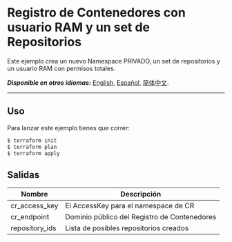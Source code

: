 # Registro de Contenedores con usuario RAM y un set de Repositorios
Este ejemplo crea un nuevo Namespace PRIVADO, un set de repositorios y un usuario RAM con permisos totales.

***Disponible en otros idiomas:*** [English](https://github.com/roura356a/terraform-alicloud-cr/blob/master/examples/with-repositories/README.md), [Español](https://github.com/roura356a/terraform-alicloud-cr/blob/master/examples/with-repositories/README.es-ES.md), [简体中文](https://github.com/roura356a/terraform-alicloud-cr/blob/master/examples/with-repositories/README.zh-CN.md).

----------------------


## Uso
Para lanzar este ejemplo tienes que correr:

```bash
$ terraform init
$ terraform plan
$ terraform apply
```


## Salidas
| Nombre | Descripción |
|------|-------------|
| cr_access_key | El AccessKey para el namespace de CR |
| cr_endpoint | Dominio público del Registro de Contenedores |
| repository_ids | Lista de posibles repositorios creados |
